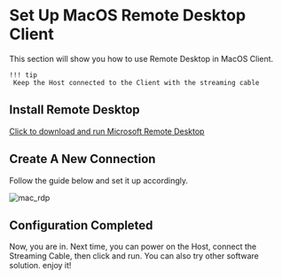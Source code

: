 # Set Up MacOS Remote Desktop Client

This section will show you how to use Remote Desktop in MacOS Client. 

```
!!! tip
 Keep the Host connected to the Client with the streaming cable
```

## Install Remote Desktop

[Click to download and run Microsoft Remote Desktop](https://rink.hockeyapp.net/apps/5e0c144289a51fca2d3bfa39ce7f2b06/)

## Create A New Connection

Follow the guide below and set it up accordingly.

![mac_rdp](https://raw.githubusercontent.com/LattePandaTeam/Docs/master/assets/streaming_cable_resources/mac_rdp_setup.jpeg)

## Configuration Completed

Now, you are in. Next time, you can power on the Host, connect the Streaming Cable, then click and run. You can also try other software solution. enjoy it!
